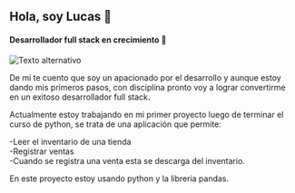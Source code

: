 ## Hola, soy Lucas 👋

#### Desarrollador full stack en crecimiento 🚀

![Texto alternativo](Presentación_GitHub_Esp.jpg)

De mi te cuento que soy un apacionado por el desarrollo y aunque estoy dando mis primeros pasos, con disciplina pronto voy a lograr convertirme en un exitoso desarrollador full stack.

Actualmente estoy trabajando en mi primer proyecto luego de terminar el curso de python, se trata de una aplicación que permite:

-Leer el inventario de una tienda  
 -Registrar ventas  
 -Cuando se registra una venta esta se descarga del inventario.

En este proyecto estoy usando python y la libreria pandas.

<!--
**lucurban/lucurban** is a ✨ _special_ ✨ repository because its `README.md` (this file) appears on your GitHub profile.

Here are some ideas to get you started:

- 🔭 I’m currently working on ...
- 🌱 I’m currently learning ...
- 👯 I’m looking to collaborate on ...
- 🤔 I’m looking for help with ...
- 💬 Ask me about ...
- 📫 How to reach me: ...
- 😄 Pronouns: ...
- ⚡ Fun fact: ...
-->
